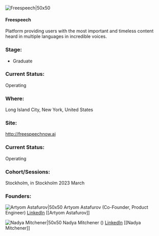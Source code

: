 

![Freespeech|50x50](http://apimg.techstars.com/sf/accounts/logo/Logo_8aafef4f78045d7cbc0e16c26.png)

#### Freespeech
Platform providing users with the most important and timeless content heard in multiple languages in incredible voices.

### Stage: 
 - Graduate 

### Current Status: 
Operating

### Where:
Long Island City, New York, United States

### Site:
http://freespeechnow.ai





### Current Status: 
Operating

### Cohort/Sessions: 
Stockholm, in Stockholm 2023 March

### Founders: 

![Artyom Astafurov|50x50]() Artyom Astafurov (Co-Founder, Product Engineer) [LinkedIn](https://linkedin.com/in/astaff) [[Artyom Astafurov]]

![Nadya Mitchener|50x50]() Nadya Mitchener () [LinkedIn](https://) [[Nadya Mitchener]]


